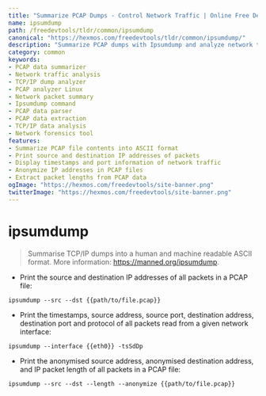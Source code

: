 ```yaml
---
title: "Summarize PCAP Dumps - Control Network Traffic | Online Free DevTools by Hexmos"
name: ipsumdump
path: /freedevtools/tldr/common/ipsumdump
canonical: "https://hexmos.com/freedevtools/tldr/common/ipsumdump/"
description: "Summarize PCAP dumps with Ipsumdump and analyze network traffic data. Get human-readable ASCII summaries of TCP/IP packets. Free online tool, no registration required."
category: common
keywords:
- PCAP data summarizer
- Network traffic analysis
- TCP/IP dump analyzer
- PCAP analyzer Linux
- Network packet summary
- Ipsumdump command
- PCAP data parser
- PCAP data extraction
- TCP/IP data analysis
- Network forensics tool
features:
- Summarize PCAP file contents into ASCII format
- Print source and destination IP addresses of packets
- Display timestamps and port information of network traffic
- Anonymize IP addresses in PCAP files
- Extract packet lengths from PCAP data
ogImage: "https://hexmos.com/freedevtools/site-banner.png"
twitterImage: "https://hexmos.com/freedevtools/site-banner.png"
---
```


# ipsumdump

> Summarise TCP/IP dumps into a human and machine readable ASCII format.
> More information: <https://manned.org/ipsumdump>.

- Print the source and destination IP addresses of all packets in a PCAP file:

`ipsumdump --src --dst {{path/to/file.pcap}}`

- Print the timestamps, source address, source port, destination address, destination port and protocol of all packets read from a given network interface:

`ipsumdump --interface {{eth0}} -tsSdDp`

- Print the anonymised source address, anonymised destination address, and IP packet length of all packets in a PCAP file:

`ipsumdump --src --dst --length --anonymize {{path/to/file.pcap}}`

